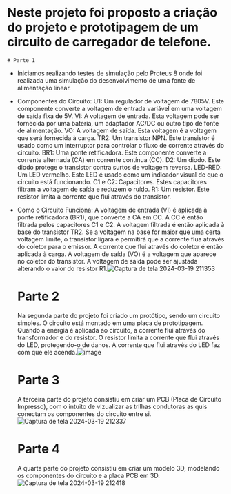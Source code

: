 
# Neste projeto foi proposto a criação do projeto e prototipagem de um circuito de carregador de telefone.

    # Parte 1
    
* Iniciamos realizando testes de simulação pelo Proteus 8 onde foi realizada uma simulação do desenvolvimento de uma fonte de alimentação linear. 

- Componentes do Circuito:
U1: Um regulador de voltagem de 7805V. Este componente converte a voltagem de entrada variável em uma voltagem de saída fixa de 5V.
VI: A voltagem de entrada. Esta voltagem pode ser fornecida por uma bateria, um adaptador AC/DC ou outro tipo de fonte de alimentação.
VO: A voltagem de saída. Esta voltagem é a voltagem que será fornecida à carga.
TR2: Um transistor NPN. Este transistor é usado como um interruptor para controlar o fluxo de corrente através do circuito.
BR1: Uma ponte retificadora. Este componente converte a corrente alternada (CA) em corrente contínua (CC).
D2: Um diodo. Este diodo protege o transistor contra surtos de voltagem reversa.
LED-RED: Um LED vermelho. Este LED é usado como um indicador visual de que o circuito está funcionando.
C1 e C2: Capacitores. Estes capacitores filtram a voltagem de saída e reduzem o ruído.
R1: Um resistor. Este resistor limita a corrente que flui através do transistor.

- Como o Circuito Funciona:
A voltagem de entrada (VI) é aplicada à ponte retificadora (BR1), que converte a CA em CC. A CC é então filtrada pelos capacitores C1 e C2. A voltagem filtrada é então aplicada à base do transistor TR2.
Se a voltagem na base for maior que uma certa voltagem limite, o transistor ligará e permitirá que a corrente flua através do coletor para o emissor. A corrente que flui através do coletor é então aplicada à carga.
A voltagem de saída (VO) é a voltagem que aparece no coletor do transistor. A voltagem de saída pode ser ajustada alterando o valor do resistor R1.![Captura de tela 2024-03-19 211353](https://github.com/ViZanella/Sistemas-Embarcados-carregador-/assets/126624524/4e3f9b0c-fdbf-4c5d-9989-a20b5c8d26a3)

  # Parte 2

  Na segunda parte do projeto foi criado um protótipo, sendo um circuito simples. O circuito está montado em uma placa de prototipagem. Quando a energia é aplicada ao circuito, a corrente flui através do transformador e do resistor. O resistor limita a corrente que flui através do LED, protegendo-o de danos. A corrente que flui através do LED faz com que ele acenda.![image](https://github.com/ViZanella/Sistemas-Embarcados-carregador-/assets/126624524/9ba7e6bb-4e06-4369-8b60-4e17d8aae32d)

  # Parte 3

    A terceira parte do projeto consistiu em criar um PCB (Placa de Circuito Impresso), com o intuito de vizualizar as trilhas condutoras as quis conectam os componentes do circuito entre si.![Captura de tela 2024-03-19 212337](https://github.com/ViZanella/Sistemas-Embarcados-carregador-/assets/126624524/0300a593-1a31-4922-9480-b950d8183432)

  # Parte 4
  
    A quarta parte do projeto consistiu em criar um modelo 3D, modelando os componentes do circuito e a placa PCB em 3D.
  ![Captura de tela 2024-03-19 212418](https://github.com/ViZanella/Sistemas-Embarcados-carregador-/assets/126624524/f0f2660e-0f17-415a-9910-cfa170cc219c)


